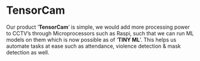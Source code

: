 <h1>TensorCam</h1>

Our product ‘<b>TensorCam</b>’ is simple, we would add more processing power to CCTV’s through Microprocessors such as Raspi, such that we can run ML models on them which is now possible as of ‘<b>TINY ML</b>’. This helps us automate tasks at ease such as attendance, violence detection & mask detection as well.
